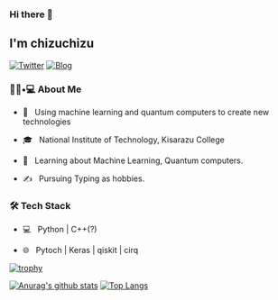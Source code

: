 ### Hi there 👋

## I'm chizuchizu

[![Twitter](https://img.shields.io/twitter/follow/chizu_potato?color=%231DA1F2&style=for-the-badge)](https://twitter.com/chizu_potato)
[![Blog](https://img.shields.io/badge/Blog-chizuchizu-fd9827?style=for-the-badge)](https://chizuchizu.com)


<h3> 👨🏻•💻 About Me </h3>



- 🤔 &nbsp; Using machine learning and quantum computers to create new technologies

- 🎓 &nbsp; National Institute of Technology, Kisarazu College

- 🌱 &nbsp; Learning about Machine Learning, Quantum computers.

- ✍️ &nbsp; Pursuing Typing as hobbies.



<h3>🛠 Tech Stack</h3>



- 💻 &nbsp; Python | C++(?)

- 🌐 &nbsp; Pytoch | Keras | qiskit | cirq

<!--

- 🛢 &nbsp; MySQL | MongoDB

- 🔧 &nbsp; Git | Markdown | Selenium | Tidyverse

- 🖥 &nbsp; Illustrator| Photoshop | InDesign

-->


[![trophy](https://github-profile-trophy.vercel.app/?username=chizuchizu)](https://github.com/chizuchizu/github-profile-trophy)


[![Anurag's github stats](https://github-readme-stats.vercel.app/api?username=chizuchizu)](https://github.com/anuraghazra/github-readme-stats)
[![Top Langs](https://github-readme-stats.vercel.app/api/top-langs/?username=chizuchizu&hide=jupyter%20notebook)](https://github.com/anuraghazra/github-readme-stats)



<!--
**Chizuchizu/chizuchizu** is a ✨ _special_ ✨ repository because its `README.md` (this file) appears on your GitHub profile.

Here are some ideas to get you started:

- 🔭 I’m currently working on ...
- 🌱 I’m currently learning ...
- 👯 I’m looking to collaborate on ...
- 🤔 I’m looking for help with ...
- 💬 Ask me about ...
- 📫 How to reach me: ...
- 😄 Pronouns: ...
- ⚡ Fun fact: ...
-->
